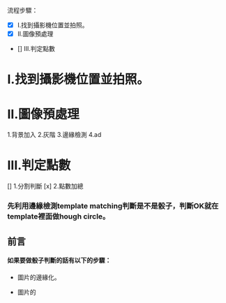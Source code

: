 流程步驟：
- [x] I.找到攝影機位置並拍照。
- [x] II.圖像預處理
- [] III.判定點數


# I.找到攝影機位置並拍照。


# II.圖像預處理

1.背景加入
2.灰階
3.邊緣檢測
4.ad

# III.判定點數
[] 1.分割判斷
[x] 2.點數加總

### 先利用邊緣檢測template matching判斷是不是骰子，判斷OK就在template裡面做hough circle。

## 前言

#### 如果要做骰子判斷的話有以下的步驟：

+ 圖片的邊緣化。

+ 圖片的